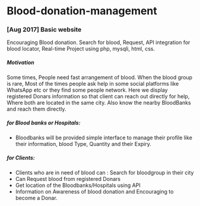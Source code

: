 # Blood-donation-management
### [Aug 2017] Basic website
Encouraging Blood donation. Search for blood, Request, API integration for blood locator, Real-time Project using php, mysqli, html, css.
##### Motivation
Some times, People need fast arrangement of blood. When the blood group is rare, Most of the times people ask help in some social platforms like WhatsApp etc or they find some people network. Here we display registered Donars information so that client can reach out directly for help, Where both are located in the same city. Also know the nearby BloodBanks and reach them directly.
##### for Blood banks or Hospitals:
   - Bloodbanks will be provided simple interface to manage their profile like their information, blood Type, Quantity and  their Expiry.
##### for Clients:
   - Clients who are in need of blood can : Search for bloodgroup in their city
   - Can Request blood from registered Donars 
   - Get location of the Bloodbanks/Hospitals using API
   - Information on Awareness of blood donation and Encouraging to become a Donar.
